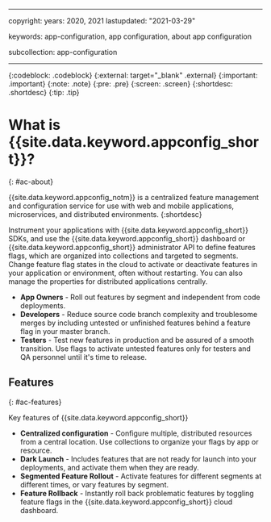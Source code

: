  ---

copyright:
  years: 2020, 2021
lastupdated: "2021-03-29"

keywords: app-configuration, app configuration, about app configuration

subcollection: app-configuration

---

{:codeblock: .codeblock}
{:external: target="_blank" .external}
{:important: .important}
{:note: .note}
{:pre: .pre}
{:screen: .screen}
{:shortdesc: .shortdesc}
{:tip: .tip}

# What is {{site.data.keyword.appconfig_short}}?
{: #ac-about}

{{site.data.keyword.appconfig_notm}} is a centralized feature management and configuration service for use with web and mobile applications, microservices, and distributed environments.
{:shortdesc}

Instrument your applications with {{site.data.keyword.appconfig_short}} SDKs, and use the {{site.data.keyword.appconfig_short}} dashboard or {{site.data.keyword.appconfig_short}} administrator API to define features flags, which are organized into collections and targeted to segments. Change feature flag states in the cloud to activate or deactivate features in your application or environment, often without restarting. You can also manage the properties for distributed applications centrally.

  - **App Owners** - Roll out features by segment and independent from code deployments.
  - **Developers** - Reduce source code branch complexity and troublesome merges by including untested or unfinished   features behind a feature flag in your master branch.
  - **Testers** - Test new features in production and be assured of a smooth transition. Use flags to activate untested features only for testers and QA personnel until it's time to release.

## Features
{: #ac-features}

Key features of {{site.data.keyword.appconfig_short}}

  - **Centralized configuration** - Configure multiple, distributed resources from a central location. Use collections to organize your flags by app or resource.
  - **Dark Launch** - Includes features that are not ready for launch into your deployments, and activate them when they are ready.
  - **Segmented Feature Rollout** - Activate features for different segments at different times, or vary features by segment.
  - **Feature Rollback** - Instantly roll back problematic features by toggling feature flags in the {{site.data.keyword.appconfig_short}} cloud dashboard.
